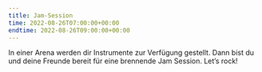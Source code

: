 ```yaml
---
title: Jam-Session
time: 2022-08-26T07:00:00+00:00
endtime: 2022-08-26T09:00:00+00:00
---
```

In einer Arena werden dir Instrumente zur Verfügung gestellt. Dann bist du und deine Freunde bereit für eine brennende Jam Session. Let’s rock!